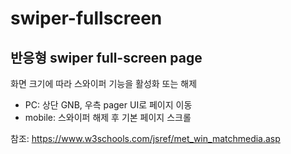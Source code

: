 # swiper-fullscreen
## 반응형 swiper full-screen page
화면 크기에 따라 스와이퍼 기능을 활성화 또는 해제
- PC: 상단 GNB, 우측 pager UI로 페이지 이동
- mobile: 스와이퍼 해제 후 기본 페이지 스크롤

참조: https://www.w3schools.com/jsref/met_win_matchmedia.asp
